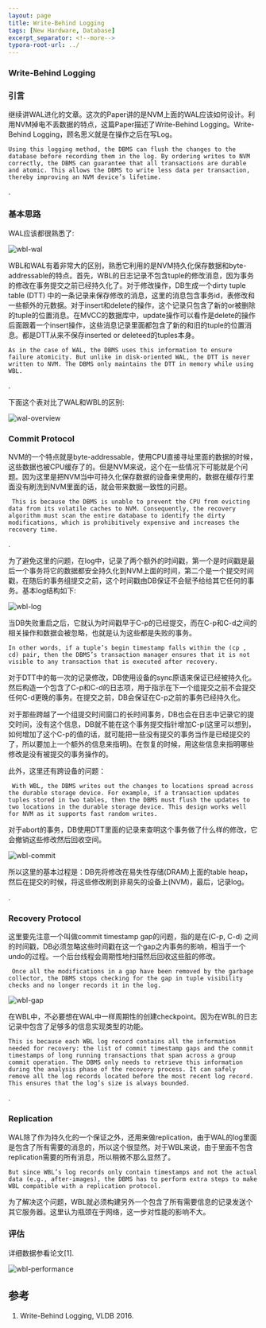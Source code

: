 ```yaml
---
layout: page
title: Write-Behind Logging
tags: [New Hardware, Database]
excerpt_separator: <!--more-->
typora-root-url: ../
---
```




### Write-Behind Logging 



### 引言

  继续讲WAL进化的文章。这次的Paper讲的是NVM上面的WAL应该如何设计。利用NVM掉电不丢数据的特点，这篇Paper描述了Write-Behind Logging。Write-Behind Logging，顾名思义就是在操作之后在写Log。

```
Using this logging method, the DBMS can flush the changes to the database before recording them in the log. By ordering writes to NVM correctly, the DBMS can guarantee that all transactions are durable and atomic. This allows the DBMS to write less data per transaction, thereby improving an NVM device’s lifetime.
```

.

### 基本思路

  WAL应该都很熟悉了:

![wbl-wal](/assets/img/wbl-wal.png)



 WBL和WAL有着非常大的区别，熟悉它利用的是NVM持久化保存数据和byte-addressable的特点。首先，WBL的日志记录不包含tuple的修改消息，因为事务的修改在事务提交之前已经持久化了。对于修改操作，DB生成一个dirty tuple table (DTT) 中的一条记录来保存修改的消息，这里的消息包含事务id，表修改和一些额外的元数据。对于insert和delete的操作，这个记录只包含了新的or被删除的tuple的位置消息。在MVCC的数据库中，update操作可以看作是delete的操作后面跟着一个insert操作，这些消息记录里面都包含了新的和旧的tuple的位置消息。都是DTT从来不保存inserted or deleteed的tuples本身。

```
As in the case of WAL, the DBMS uses this information to ensure failure atomicity. But unlike in disk-oriented WAL, the DTT is never written to NVM. The DBMS only maintains the DTT in memory while using WBL.
```

.

下面这个表对比了WAL和WBL的区别:

![wal-overview](/assets/img/wal-overview.png)

>

### Commit Protocol 

  NVM的一个特点就是byte-addressable，使用CPU直接寻址里面的数据的时候，这些数据也被CPU缓存了的。但是NVM来说，这个在一些情况下可能就是个问题。因为这里是把NVM当中可持久化保存数据的设备来使用的，数据在缓存行里面没有刷洗到NVM里面的话，就会带来数据一致性的问题。

```
 This is because the DBMS is unable to prevent the CPU from evicting data from its volatile caches to NVM. Consequently, the recovery algorithm must scan the entire database to identify the dirty modifications, which is prohibitively expensive and increases the recovery time.
```

  .

  为了避免这里的问题，在log中，记录了两个额外的时间戳，第一个是时间戳是最后一个事务将它的数据都安全持久化到NVM上面的时间，第二个是一个提交时间戳，在随后的事务组提交之前，这个时间戳由DB保证不会赋予给给其它任何的事务。基本log结构如下:

![wbl-log](/assets/img/wbl-log.png)

  当DB失败重启之后，它就认为时间戳早于C-p的已经提交，而在C-p和C-d之间的相关操作和数据会被忽略，也就是认为这些都是失败的事务。

```
In other words, if a tuple’s begin timestamp falls within the (cp , cd) pair, then the DBMS’s transaction manager ensures that it is not visible to any transaction that is executed after recovery.
```

 对于DTT中的每一次的记录修改，DB使用设备的sync原语来保证已经被持久化。然后构造一个包含了C-p和C-d的日志项，用于指示在下一个组提交之前不会提交任何C-d更晚的事务。在提交之前，DB会保证在C-p之前的事务已经持久化。

  对于那些跨越了一个组提交时间窗口的长时间事务，DB也会在日志中记录它的提交时间，没有这个信息，DB就不能在这个事务提交指针增加C-p(这里可以想到，如何增加了这个C-p的值的话，就可能把一些没有提交的事务当作是已经提交的了，所以要加上一个额外的信息来指明)。在恢复的时候，用这些信息来指明哪些修改是没有被提交的事务操作的。

  此外，这里还有跨设备的问题：

```
 With WBL, the DBMS writes out the changes to locations spread across the durable storage device. For example, if a transaction updates tuples stored in two tables, then the DBMS must flush the updates to two locations in the durable storage device. This design works well for NVM as it supports fast random writes.
```

  对于abort的事务，DB使用DTT里面的记录来查明这个事务做了什么样的修改，它会撤销这些修改然后回收空间。

![wbl-commit](/assets/img/wbl-commit.png)

  所以这里的基本过程是：DB先将修改在易失性存储(DRAM)上面的table heap，然后在提交的时候，将这些修改刷到非易失的设备上(NVM)，最后，记录log。

.

### Recovery Protocol 

  这里要先注意一个叫做commit timestamp gap的问题，指的是在(C-p, C-d) 之间的时间戳，DB必须忽略这些时间戳在这一个gap之内事务的影响，相当于一个undo的过程。一个后台线程会周期性地扫描然后回收这些脏的修改。

```
 Once all the modifications in a gap have been removed by the garbage collector, the DBMS stops checking for the gap in tuple visibility checks and no longer records it in the log.
```



![wbl-gap](/assets/img/wbl-gap.png)

 在WBL中，不必要想在WAL中一样周期性的创建checkpoint。因为在WBL的日志记录中包含了足够多的信息实现类型的功能。

```
This is because each WBL log record contains all the information needed for recovery: the list of commit timestamp gaps and the commit timestamps of long running transactions that span across a group commit operation. The DBMS only needs to retrieve this information during the analysis phase of the recovery process. It can safely remove all the log records located before the most recent log record. This ensures that the log’s size is always bounded.
```

.

### Replication 

  WAL除了作为持久化的一个保证之外，还用来做replication，由于WAL的log里面是包含了所有需要的消息的，所以这个很显然。对于WBL来说，由于里面不包含replication需要的所有消息，所以稍微不那么显然了。

```
But since WBL’s log records only contain timestamps and not the actual data (e.g., after-images), the DBMS has to perform extra steps to make WBL compatible with a replication protocol.
```

 为了解决这个问题，WBL就必须构建另外一个包含了所有需要信息的记录发送个其它服务器。这里认为瓶颈在于网络，这一步对性能的影响不大。

>

### 评估

  详细数据参看论文[1].

![wbl-performance](/assets/img/wbl-performance.png) 





## 参考

1. Write-Behind Logging, VLDB 2016.

